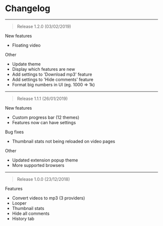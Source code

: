 
# Changelog

----

> Release 1.2.0 (03/02/2019)

New features
- Floating video

Other
- Update theme
- Display which features are new
- Add settings to 'Download mp3' feature
- Add settings to 'Hide comments' feature
- Format big numbers in UI (eg. 1000 => 1k)

----

> Release 1.1.1 (26/01/2019)

New features
- Custom progress bar (12 themes)
- Features now can have settings

Bug fixes
- Thumbnail stats not being reloaded on video pages

Other
- Updated extension popup theme
- More supported browsers


----

> Release 1.0.0 (23/12/2018)

Features
- Convert videos to mp3 (3 providers)
- Looper
- Thumbnail stats
- Hide all comments
- History tab